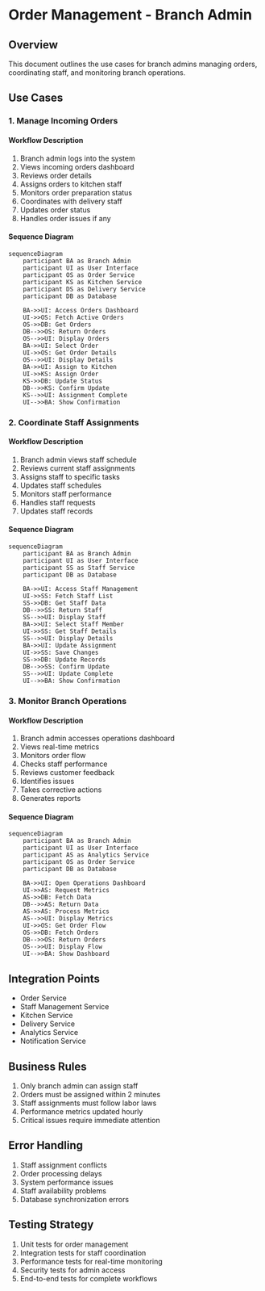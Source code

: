 # Order Management - Branch Admin

## Overview
This document outlines the use cases for branch admins managing orders, coordinating staff, and monitoring branch operations.

## Use Cases

### 1. Manage Incoming Orders

#### Workflow Description
1. Branch admin logs into the system
2. Views incoming orders dashboard
3. Reviews order details
4. Assigns orders to kitchen staff
5. Monitors order preparation status
6. Coordinates with delivery staff
7. Updates order status
8. Handles order issues if any

#### Sequence Diagram
```mermaid
sequenceDiagram
    participant BA as Branch Admin
    participant UI as User Interface
    participant OS as Order Service
    participant KS as Kitchen Service
    participant DS as Delivery Service
    participant DB as Database
    
    BA->>UI: Access Orders Dashboard
    UI->>OS: Fetch Active Orders
    OS->>DB: Get Orders
    DB-->>OS: Return Orders
    OS-->>UI: Display Orders
    BA->>UI: Select Order
    UI->>OS: Get Order Details
    OS-->>UI: Display Details
    BA->>UI: Assign to Kitchen
    UI->>KS: Assign Order
    KS->>DB: Update Status
    DB-->>KS: Confirm Update
    KS-->>UI: Assignment Complete
    UI-->>BA: Show Confirmation
```

### 2. Coordinate Staff Assignments

#### Workflow Description
1. Branch admin views staff schedule
2. Reviews current staff assignments
3. Assigns staff to specific tasks
4. Updates staff schedules
5. Monitors staff performance
6. Handles staff requests
7. Updates staff records

#### Sequence Diagram
```mermaid
sequenceDiagram
    participant BA as Branch Admin
    participant UI as User Interface
    participant SS as Staff Service
    participant DB as Database
    
    BA->>UI: Access Staff Management
    UI->>SS: Fetch Staff List
    SS->>DB: Get Staff Data
    DB-->>SS: Return Staff
    SS-->>UI: Display Staff
    BA->>UI: Select Staff Member
    UI->>SS: Get Staff Details
    SS-->>UI: Display Details
    BA->>UI: Update Assignment
    UI->>SS: Save Changes
    SS->>DB: Update Records
    DB-->>SS: Confirm Update
    SS-->>UI: Update Complete
    UI-->>BA: Show Confirmation
```

### 3. Monitor Branch Operations

#### Workflow Description
1. Branch admin accesses operations dashboard
2. Views real-time metrics
3. Monitors order flow
4. Checks staff performance
5. Reviews customer feedback
6. Identifies issues
7. Takes corrective actions
8. Generates reports

#### Sequence Diagram
```mermaid
sequenceDiagram
    participant BA as Branch Admin
    participant UI as User Interface
    participant AS as Analytics Service
    participant OS as Order Service
    participant DB as Database
    
    BA->>UI: Open Operations Dashboard
    UI->>AS: Request Metrics
    AS->>DB: Fetch Data
    DB-->>AS: Return Data
    AS->>AS: Process Metrics
    AS-->>UI: Display Metrics
    UI->>OS: Get Order Flow
    OS->>DB: Fetch Orders
    DB-->>OS: Return Orders
    OS-->>UI: Display Flow
    UI-->>BA: Show Dashboard
```

## Integration Points
- Order Service
- Staff Management Service
- Kitchen Service
- Delivery Service
- Analytics Service
- Notification Service

## Business Rules
1. Only branch admin can assign staff
2. Orders must be assigned within 2 minutes
3. Staff assignments must follow labor laws
4. Performance metrics updated hourly
5. Critical issues require immediate attention

## Error Handling
1. Staff assignment conflicts
2. Order processing delays
3. System performance issues
4. Staff availability problems
5. Database synchronization errors

## Testing Strategy
1. Unit tests for order management
2. Integration tests for staff coordination
3. Performance tests for real-time monitoring
4. Security tests for admin access
5. End-to-end tests for complete workflows 